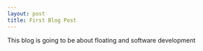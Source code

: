 ```yaml
---
layout: post
title: First Blog Post
---
```


This blog is going to be about floating and software development
